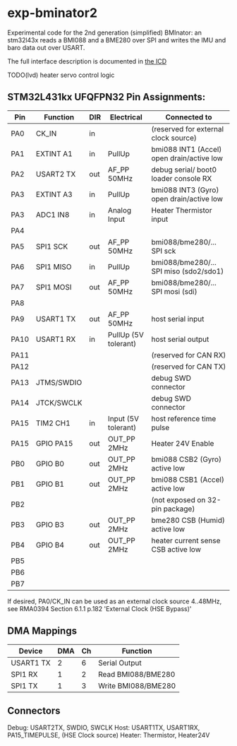 # exp-bminator2

Experimental code for the 2nd generation (simplified) BMInator: an stm32l43x reads a BMI088 and a BME280 over SPI and writes the IMU and baro data out over USART.

The full interface description is documented in [the ICD](doc/doc/ddln-bminator2-ICD.md)

TODO(lvd) heater servo control logic

## STM32L431kx UFQFPN32 Pin Assignments:

| Pin  | Function   | DIR | Electrical           | Connected to                              |
| ---- | ---------- | --- | -------------------- | ----------------------------------------- |
| PA0  | CK_IN      | in  |                      | (reserved for external clock source)      |
| PA1  | EXTINT A1  | in  | PullUp               | bmi088 INT1 (Accel) open drain/active low |
| PA2  | USART2 TX  | out | AF_PP 50MHz          | debug serial/ boot0 loader console RX     |
| PA3  | EXTINT A3  | in  | PullUp               | bmi088 INT3 (Gyro) open drain/active low  |
| PA3  | ADC1 IN8   | in  | Analog Input         | Heater Thermistor input                   |
| PA4  |            |     |                      |                                           |
| PA5  | SPI1 SCK   | out | AF_PP 50MHz          | bmi088/bme280/... SPI sck                 |
| PA6  | SPI1 MISO  | in  | PullUp               | bmi088/bme280/... SPI miso (sdo2/sdo1)    |
| PA7  | SPI1 MOSI  | out | AF_PP 50MHz          | bmi088/bme280/... SPI mosi (sdi)          |
| PA8  |            |     |                      |                                           |
| PA9  | USART1 TX  | out | AF_PP 50MHz          | host serial input                         |
| PA10 | USART1 RX  | in  | PullUp (5V tolerant) | host serial output                        |
| PA11 |            |     |                      | (reserved for CAN RX)                     |
| PA12 |            |     |                      | (reserved for CAN TX)                     |
| PA13 | JTMS/SWDIO |     |                      | debug SWD connector                       |
| PA14 | JTCK/SWCLK |     |                      | debug SWD connector                       |
| PA15 | TIM2 CH1   | in  | Input (5V tolerant)  | host reference time pulse                 |
| PA15 | GPIO PA15  | out | OUT_PP 2MHz          | Heater 24V  Enable                        |
| PB0  | GPIO B0    | out | OUT_PP 2MHz          | bmi088 CSB2 (Gyro)  active low            |
| PB1  | GPIO B1    | out | OUT_PP 2MHz          | bmi088 CSB1 (Accel) active low            |
| PB2  |            |     |                      | (not exposed on 32-pin package)           |
| PB3  | GPIO B3    | out | OUT_PP 2MHz          | bme280 CSB  (Humid) active low            |
| PB4  | GPIO B4    | out | OUT_PP 2MHz          | heater current sense CSB active low       |
| PB5  |            |     |                      |                                           |
| PB6  |            |     |                      |                                           |
| PB7  |            |     |                      |                                           |

If desired, PA0/CK_IN can be used as an external clock source 4..48MHz, see
RMA0394 Section 6.1.1 p.182 'External Clock (HSE Bypass)'

## DMA Mappings

| Device    | DMA | Ch  | Function            |
| --------- | --- | --- | ------------------- |
| USART1 TX | 2   | 6   | Serial Output       |
| SPI1 RX   | 1   | 2   | Read BMI088/BME280  |
| SPI1 TX   | 1   | 3   | Write BMI088/BME280 |

## Connectors
Debug:  USART2TX, SWDIO, SWCLK
Host: USART1TX, USART1RX, PA15_TIMEPULSE, (HSE Clock source)
Heater:  Thermistor, Heater24V

